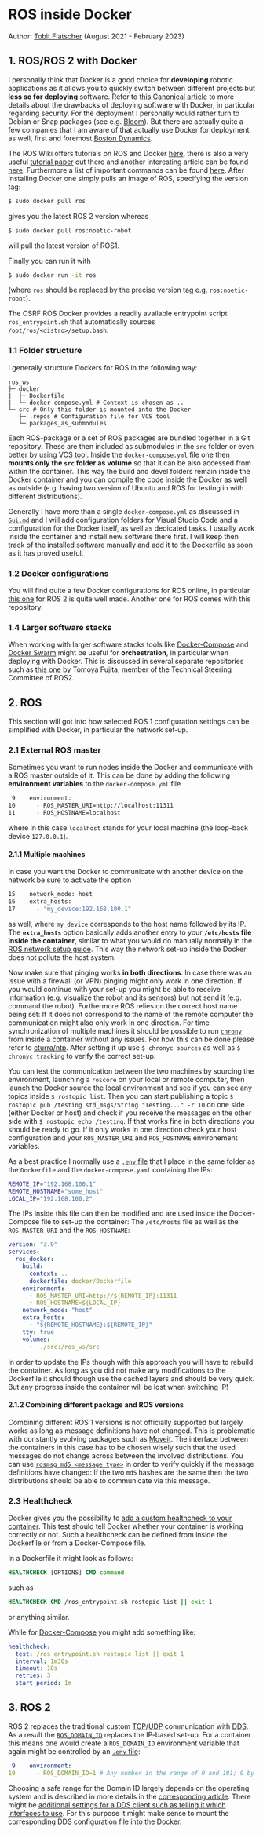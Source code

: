 # ROS inside Docker

Author: [Tobit Flatscher](https://github.com/2b-t) (August 2021 - February 2023)



## 1. ROS/ROS 2 with Docker

I personally think that Docker is a good choice for **developing** robotic applications as it allows you to quickly switch between different projects but **less so for deploying** software. Refer to [this Canonical article](https://ubuntu.com/blog/ros-docker) to more details about the drawbacks of deploying software with Docker, in particular regarding security. For the deployment I personally would rather turn to Debian or Snap packages (see e.g. [Bloom](http://wiki.ros.org/bloom/Tutorials/FirstTimeRelease)). But there are actually quite a few companies that I am aware of that actually use Docker for deployment as well, first and foremost [Boston Dynamics](https://dev.bostondynamics.com/docs/payload/docker_containers#).

The ROS Wiki offers tutorials on ROS and Docker [here](http://wiki.ros.org/docker/Tutorials), there is also a very useful [tutorial paper](https://www.researchgate.net/publication/317751755_ROS_and_Docker) out there and another interesting article can be found [here](https://roboticseabass.com/2021/04/21/docker-and-ros/). Furthermore a list of important commands can be found [here](https://tuw-cpsg.github.io/tutorials/docker-ros/). After installing Docker one simply pulls an image of ROS, specifying the version tag:

```bash
$ sudo docker pull ros
```

gives you the latest ROS 2 version whereas 

```bash
$ sudo docker pull ros:noetic-robot
```

will pull the latest version of ROS1.

Finally you can run it with 

```bash
$ sudo docker run -it ros
```

(where `ros` should be replaced by the precise version tag e.g. `ros:noetic-robot`).

The OSRF ROS Docker provides a readily available entrypoint script `ros_entrypoint.sh` that automatically sources `/opt/ros/<distro>/setup.bash`.

### 1.1 Folder structure

I generally structure Dockers for ROS in the following way:

```
ros_ws
├─ docker
|  ├─ Dockerfile
|  └─ docker-compose.yml # Context is chosen as ..
└─ src # Only this folder is mounted into the Docker
   ├─ .repos # Configuration file for VCS tool
   └─ packages_as_submodules
```

Each ROS-package or a set of ROS packages are bundled together in a Git repository. These are then included as submodules in the `src` folder or even better by using [VCS tool](https://github.com/dirk-thomas/vcstool). Inside the `docker-compose.yml` file one then **mounts only the `src` folder as volume** so that it can be also accessed from within the container. This way the build and devel folders remain inside the Docker container and you can compile the code inside the Docker as well as outside (e.g. having two version of Ubuntu and ROS for testing in with different distributions).

Generally I have more than a single `docker-compose.yml` as discussed in [`Gui.md`](./Gui.md) and I will add configuration folders for Visual Studio Code and a configuration for the Docker itself, as well as dedicated tasks. I usually work inside the container and install new software there first. I will keep then track of the installed software manually and add it to the Dockerfile as soon as it has proved useful.

### 1.2 Docker configurations

You will find quite a few Docker configurations for ROS online, in particular [this one](https://github.com/athackst/vscode_ros2_workspace) for ROS 2 is quite well made. Another one for ROS comes with this repository.

### 1.4 Larger software stacks

When working with larger software stacks tools like [Docker-Compose](https://docs.docker.com/compose/) and [Docker Swarm](https://docs.docker.com/engine/swarm/stack-deploy/) might be useful for **orchestration**, in particular when deploying with Docker. This is discussed in several separate repositories such as [this one](https://github.com/fujitatomoya/ros_k8s) by Tomoya Fujita, member of the Technical Steering Committee of ROS2.

## 2. ROS

This section will got into how selected ROS 1 configuration settings can be simplified with Docker, in particular the network set-up.

### 2.1 External ROS master

Sometimes you want to run nodes inside the Docker and communicate with a ROS master outside of it. This can be done by adding the following **environment variables** to the `docker-compose.yml` file

```bash
 9    environment:
10      - ROS_MASTER_URI=http://localhost:11311
11      - ROS_HOSTNAME=localhost
```

where in this case `localhost` stands for your local machine (the loop-back device `127.0.0.1`).

#### 2.1.1 Multiple machines

In case you want the Docker to communicate with another device on the network be sure to activate the option

```bash
15    network_mode: host
16    extra_hosts:
17      - "my_device:192.168.100.1"
```

as well, where `my_device` corresponds to the host name followed by its IP. The **`extra_hosts`** option basically adds another entry to your **`/etc/hosts` file inside the container**, similar to what you would do manually normally in the [ROS network setup guide](https://wiki.ros.org/ROS/NetworkSetup). This way the network set-up inside the Docker does not pollute the host system.

Now make sure that pinging works **in both directions**. In case there was an issue with a firewall (or VPN) pinging might only work in one direction. If you would continue with your set-up you might be able to receive information (e.g. visualize the robot and its sensors) but not send it (e.g. command the robot). Furthermore ROS relies on the correct host name being set: If it does not correspond to the name of the remote computer the communication might also only work in one direction. For time synchronization of multiple machines it should be possible to run [`chrony`](https://robofoundry.medium.com/how-to-sync-time-between-robot-and-host-machine-for-ros2-ecbcff8aadc4) from inside a container without any issues. For how this can be done please refer to [cturra/ntp](https://github.com/cturra/docker-ntp). After setting it up use `$ chronyc sources` as well as `$ chronyc tracking` to verify the correct set-up.

You can test the communication between the two machines by sourcing the environment, launching a `roscore` on your local or remote computer, then launch the Docker source the local environment and see if you can see any topics inside `$ rostopic list`. Then you can start publishing a topic `$ rostopic pub /testing std_msgs/String "Testing..." -r 10` on one side (either Docker or host) and check if you receive the messages on the other side with `$ rostopic echo /testing`. If that works fine in both directions you should be ready to go. If it only works in one direction check your host configuration and your `ROS_MASTER_URI` and `ROS_HOSTNAME` environement variables.

As a best practice I normally use a  [`.env` file](https://vsupalov.com/docker-arg-env-variable-guide/) that I place in the same folder as the `Dockerfile` and the `docker-compose.yaml` containing the IPs:

```bash
REMOTE_IP="192.168.100.1"
REMOTE_HOSTNAME="some_host"
LOCAL_IP="192.168.100.2"
```

The IPs inside this file can then be modified and are used inside the Docker-Compose file to set-up the container: The `/etc/hosts` file as well as the `ROS_MASTER_URI` and the `ROS_HOSTNAME`:

```yaml
version: "3.9"
services:
  ros_docker:
    build:
      context: ..
      dockerfile: docker/Dockerfile
    environment:
      - ROS_MASTER_URI=http://${REMOTE_IP}:11311
      - ROS_HOSTNAME=${LOCAL_IP}
    network_mode: "host"
    extra_hosts:
      - "${REMOTE_HOSTNAME}:${REMOTE_IP}"
    tty: true
    volumes:
      - ../src:/ros_ws/src
```

In order to update the IPs though with this approach you will have to rebuild the container. As long as you did not make any modifications to the Dockerfile it should though use the cached layers and should be very quick. But any progress inside the container will be lost when switching IP!

#### 2.1.2 Combining different package and ROS versions

Combining different ROS 1 versions is not officially supported but largely works as long as message definitions have not changed. This is problematic with constantly evolving packages such as [Moveit](https://moveit.ros.org/). The interface between the containers in this case has to be chosen wisely such that the used messages do not change across between the involved distributions. You can use [`rosmsg md5 <message_type>`](https://wiki.ros.org/rosmsg#rosmsg_md5) in order to verify quickly if the message definitions have changed: If the two `md5` hashes are the same then the two distributions should be able to communicate via this message.

### 2.3 Healthcheck

Docker gives you the possibility to [add a custom healthcheck to your container](https://docs.docker.com/engine/reference/builder/#healthcheck). This test should tell Docker whether your container is working correctly or not. Such a healthcheck can be defined from inside the Dockerfile or from a Docker-Compose file.

In a Dockerfile it might look as follows:

```dockerfile
HEALTHCHECK [OPTIONS] CMD command
```

such as

```dockerfile
HEALTHCHECK CMD /ros_entrypoint.sh rostopic list || exit 1
```

or anything similar.

While for [Docker-Compose](https://docs.docker.com/compose/compose-file/compose-file-v3/#healthcheck) you might add something like:

```yaml
healthcheck:
  test: /ros_entrypoint.sh rostopic list || exit 1
  interval: 1m30s
  timeout: 10s
  retries: 3
  start_period: 1m
```



## 3. ROS 2

ROS 2 replaces the traditional custom [TCP](https://wiki.ros.org/ROS/TCPROS)/[UDP](https://wiki.ros.org/ROS/UDPROS) communication with [DDS](https://design.ros2.org/articles/ros_on_dds.html). As a result the [`ROS_DOMAIN_ID`](https://docs.ros.org/en/humble/Concepts/About-Domain-ID.html) replaces the IP-based set-up. For a container this means one would create a `ROS_DOMAIN_ID` environment variable that again might be controlled by an [`.env` file](https://vsupalov.com/docker-arg-env-variable-guide/):

```yaml
 9    environment:
10      - ROS_DOMAIN_ID=1 # Any number in the range of 0 and 101; 0 by default
```

Choosing a safe range for the Domain ID largely depends on the operating system and is described in more details in the [corresponding article](https://docs.ros.org/en/humble/Concepts/About-Domain-ID.html). There might be [additional settings for a DDS client such as telling it which interfaces to use](https://iroboteducation.github.io/create3_docs/setup/xml-config/). For this purpose it might make sense to mount the corresponding DDS configuration file into the Docker.
